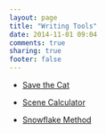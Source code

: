 ```yaml
---
layout: page
title: "Writing Tools"
date: 2014-11-01 09:04
comments: true
sharing: true
footer: false
---
```


* [Save the Cat](/w/writing-tools/save-the-cat-tips)

* [Scene Calculator](/w/writing-tools/scene-calculator)

* [Snowflake Method](/w/writing-tools/snowflake-method)